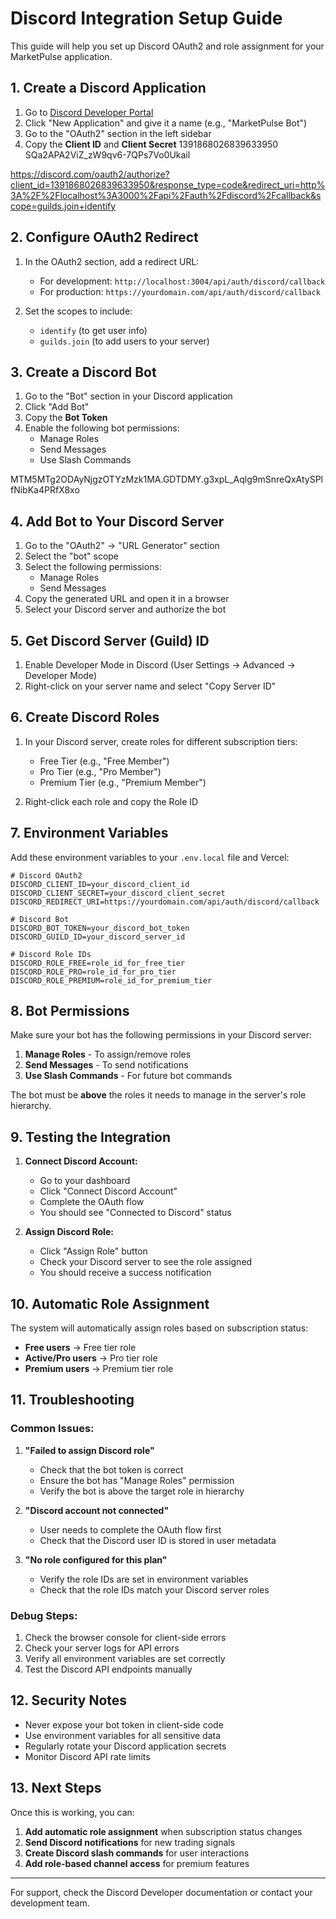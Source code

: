 # Discord Integration Setup Guide

This guide will help you set up Discord OAuth2 and role assignment for your MarketPulse application.

## 1. Create a Discord Application

1. Go to [Discord Developer Portal](https://discord.com/developers/applications)
2. Click "New Application" and give it a name (e.g., "MarketPulse Bot")
3. Go to the "OAuth2" section in the left sidebar
4. Copy the **Client ID** and **Client Secret**
   1391868026839633950
   SQa2APA2ViZ_zW9qv6-7QPs7Vo0Ukail

https://discord.com/oauth2/authorize?client_id=1391868026839633950&response_type=code&redirect_uri=http%3A%2F%2Flocalhost%3A3000%2Fapi%2Fauth%2Fdiscord%2Fcallback&scope=guilds.join+identify

## 2. Configure OAuth2 Redirect

1. In the OAuth2 section, add a redirect URL:
   - For development: `http://localhost:3004/api/auth/discord/callback`
   - For production: `https://yourdomain.com/api/auth/discord/callback`

2. Set the scopes to include:
   - `identify` (to get user info)
   - `guilds.join` (to add users to your server)

## 3. Create a Discord Bot

1. Go to the "Bot" section in your Discord application
2. Click "Add Bot"
3. Copy the **Bot Token**
4. Enable the following bot permissions:
   - Manage Roles
   - Send Messages
   - Use Slash Commands

MTM5MTg2ODAyNjgzOTYzMzk1MA.GDTDMY.g3xpL_Aqlg9mSnreQxAtySPlfNibKa4PRfX8xo

## 4. Add Bot to Your Discord Server

1. Go to the "OAuth2" → "URL Generator" section
2. Select the "bot" scope
3. Select the following permissions:
   - Manage Roles
   - Send Messages
4. Copy the generated URL and open it in a browser
5. Select your Discord server and authorize the bot

## 5. Get Discord Server (Guild) ID

1. Enable Developer Mode in Discord (User Settings → Advanced → Developer Mode)
2. Right-click on your server name and select "Copy Server ID"

## 6. Create Discord Roles

1. In your Discord server, create roles for different subscription tiers:
   - Free Tier (e.g., "Free Member")
   - Pro Tier (e.g., "Pro Member")
   - Premium Tier (e.g., "Premium Member")

2. Right-click each role and copy the Role ID

## 7. Environment Variables

Add these environment variables to your `.env.local` file and Vercel:

```env
# Discord OAuth2
DISCORD_CLIENT_ID=your_discord_client_id
DISCORD_CLIENT_SECRET=your_discord_client_secret
DISCORD_REDIRECT_URI=https://yourdomain.com/api/auth/discord/callback

# Discord Bot
DISCORD_BOT_TOKEN=your_discord_bot_token
DISCORD_GUILD_ID=your_discord_server_id

# Discord Role IDs
DISCORD_ROLE_FREE=role_id_for_free_tier
DISCORD_ROLE_PRO=role_id_for_pro_tier
DISCORD_ROLE_PREMIUM=role_id_for_premium_tier
```

## 8. Bot Permissions

Make sure your bot has the following permissions in your Discord server:

1. **Manage Roles** - To assign/remove roles
2. **Send Messages** - To send notifications
3. **Use Slash Commands** - For future bot commands

The bot must be **above** the roles it needs to manage in the server's role hierarchy.

## 9. Testing the Integration

1. **Connect Discord Account:**
   - Go to your dashboard
   - Click "Connect Discord Account"
   - Complete the OAuth flow
   - You should see "Connected to Discord" status

2. **Assign Discord Role:**
   - Click "Assign Role" button
   - Check your Discord server to see the role assigned
   - You should receive a success notification

## 10. Automatic Role Assignment

The system will automatically assign roles based on subscription status:

- **Free users** → Free tier role
- **Active/Pro users** → Pro tier role
- **Premium users** → Premium tier role

## 11. Troubleshooting

### Common Issues:

1. **"Failed to assign Discord role"**
   - Check that the bot token is correct
   - Ensure the bot has "Manage Roles" permission
   - Verify the bot is above the target role in hierarchy

2. **"Discord account not connected"**
   - User needs to complete the OAuth flow first
   - Check that the Discord user ID is stored in user metadata

3. **"No role configured for this plan"**
   - Verify the role IDs are set in environment variables
   - Check that the role IDs match your Discord server roles

### Debug Steps:

1. Check the browser console for client-side errors
2. Check your server logs for API errors
3. Verify all environment variables are set correctly
4. Test the Discord API endpoints manually

## 12. Security Notes

- Never expose your bot token in client-side code
- Use environment variables for all sensitive data
- Regularly rotate your Discord application secrets
- Monitor Discord API rate limits

## 13. Next Steps

Once this is working, you can:

1. **Add automatic role assignment** when subscription status changes
2. **Send Discord notifications** for new trading signals
3. **Create Discord slash commands** for user interactions
4. **Add role-based channel access** for premium features

---

For support, check the Discord Developer documentation or contact your development team.
